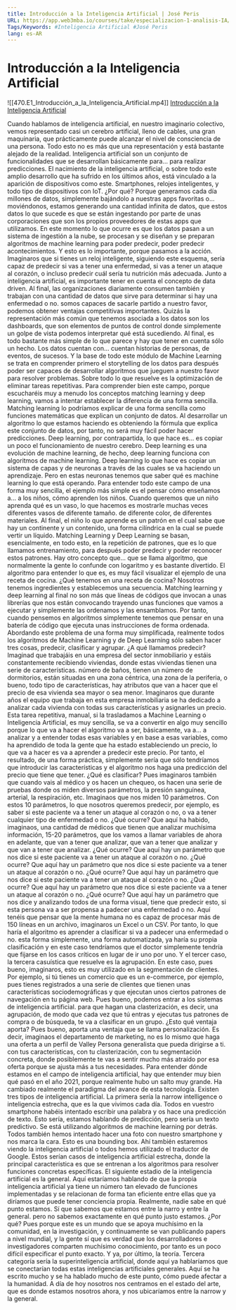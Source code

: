 ```yaml
---
title: Introducción a la Inteligencia Artificial | José Peris
URL: https://app.web3mba.io/courses/take/especializacion-1-analisis-IA/lessons/41429870-u1-introduccion-a-la-inteligencia-artificial-jose-peris
Tags/Keywords: #Inteligencia Artificial #José Peris
lang: es-AR
---
```

# Introducción a la Inteligencia Artificial
![[470.E1_Introducción_a_la_Inteligencia_Artificial.mp4]]
[Introducción a la Inteligencia Artificial](https://app.web3mba.io/courses/take/especializacion-1-analisis-IA/lessons/41429870-u1-introduccion-a-la-inteligencia-artificial-jose-peris)

Cuando hablamos de inteligencia artificial, en nuestro imaginario colectivo, vemos representado casi un cerebro artificial, lleno de cables, una gran maquinaria, que prácticamente puede alcanzar el nivel de consciencia de una persona. Todo esto no es más que una representación y está bastante alejado de la realidad. Inteligencia artificial son un conjunto de funcionalidades que se desarrollan básicamente para... para realizar predicciones. El nacimiento de la inteligencia artificial, o sobre todo este amplio desarrollo que ha sufrido en los últimos años, está vinculado a la aparición de dispositivos como este. Smartphones, relojes inteligentes, y todo tipo de dispositivos con IoT. ¿Por qué? Porque generamos cada día millones de datos, simplemente bajándolo a nuestras apps favoritas o... moviéndonos, estamos generando una cantidad infinita de datos, que estos datos lo que sucede es que se están ingestando por parte de unas corporaciones que son los propios proveedores de estas apps que utilizamos. En este momento lo que ocurre es que los datos pasan a un sistema de ingestión a la nube, se procesan y se diseñan y se preparan algoritmos de machine learning para poder predecir, poder predecir acontecimientos. Y esto es lo importante, porque pasamos a la acción. Imaginaros que si tienes un reloj inteligente, siguiendo este esquema, sería capaz de predecir si vas a tener una enfermedad, si vas a tener un ataque al corazón, o incluso predecir cuál sería tu nutrición más adecuada. Junto a inteligencia artificial, es importante tener en cuenta el concepto de data driven. Al final, las organizaciones diariamente consumen también y trabajan con una cantidad de datos que sirve para determinar si hay una enfermedad o no. somos capaces de sacarle partido a nuestro favor, podemos obtener ventajas competitivas importantes. Quizás la representación más común que tenemos asociada a los datos son los dashboards, que son elementos de puntos de control donde simplemente un golpe de vista podemos interpretar qué está sucediendo. Al final, es todo bastante más simple de lo que parece y hay que tener en cuenta sólo un hecho. Los datos cuentan con... cuentan historias de personas, de eventos, de sucesos. Y la base de todo este módulo de Machine Learning se trata en comprender primero el storytelling de los datos para después poder ser capaces de desarrollar algoritmos que jueguen a nuestro favor para resolver problemas. Sobre todo lo que resuelve es la optimización de eliminar tareas repetitivas. Para comprender bien este campo, porque escucharéis muy a menudo los conceptos matching learning y deep learning, vamos a intentar establecer la diferencia de una forma sencilla. Matching learning lo podríamos explicar de una forma sencilla como funciones matemáticas que explican un conjunto de datos. Al desarrollar un algoritmo lo que estamos haciendo es obteniendo la fórmula que explica este conjunto de datos, por tanto, no será muy fácil poder hacer predicciones. Deep learning, por contrapartida, lo que hace es... es copiar un poco el funcionamiento de nuestro cerebro. Deep learning es una evolución de machine learning, de hecho, deep learning funciona con algoritmos de machine learning. Deep learning lo que hace es copiar un sistema de capas y de neuronas a través de las cuales se va haciendo un aprendizaje. Pero en estas neuronas tenemos que saber qué es machine learning lo que está operando. Para entender todo este campo de una forma muy sencilla, el ejemplo más simple es el pensar cómo enseñamos a... a los niños, cómo aprenden los niños. Cuando queremos que un niño aprenda qué es un vaso, lo que hacemos es mostrarle muchas veces diferentes vasos de diferente tamaño. de diferente color, de diferentes materiales. Al final, el niño lo que aprende es un patrón en el cual sabe que hay un continente y un contenido, una forma cilíndrica en la cual se puede vertir un líquido. Matching Learning y Deep Learning se basan, esencialmente, en todo esto, en la repetición de patrones, que es lo que llamamos entrenamiento, para después poder predecir y poder reconocer estos patrones. Hay otro concepto que... que se llama algoritmo, que normalmente la gente lo confunde con logaritmo y es bastante divertido. El algoritmo para entender lo que es, es muy fácil visualizar el ejemplo de una receta de cocina. ¿Qué tenemos en una receta de cocina? Nosotros tenemos ingredientes y establecemos una secuencia. Matching learning y deep learning al final no son más que líneas de códigos que invocan a unas librerías que nos están convocando trayendo unas funciones que vamos a ejecutar y simplemente las ordenamos y las ensamblamos. Por tanto, cuando pensemos en algoritmos simplemente tenemos que pensar en una batería de código que ejecuta unas instrucciones de forma ordenada. Abordando este problema de una forma muy simplificada, realmente todos los algoritmos de Machine Learning y de Deep Learning sólo saben hacer tres cosas, predecir, clasificar y agrupar. ¿A qué llamamos predecir? Imaginad que trabajáis en una empresa del sector inmobiliario y estáis constantemente recibiendo viviendas, donde estas viviendas tienen una serie de características. número de baños, tienen un número de dormitorios, están situadas en una zona céntrica, una zona de la periferia, o bueno, todo tipo de características, hay atributos que van a hacer que el precio de esa vivienda sea mayor o sea menor. Imaginaros que durante años el equipo que trabaja en esta empresa inmobiliaria se ha dedicado a analizar cada vivienda con todas sus características y asignarles un precio. Esta tarea repetitiva, manual, si la trasladamos a Machine Learning o Inteligencia Artificial, es muy sencilla, se va a convertir en algo muy sencillo porque lo que va a hacer el algoritmo va a ser, básicamente, va a... a analizar y a entender todas esas variables y en base a esas variables, como ha aprendido de toda la gente que ha estado estableciendo un precio, lo que va a hacer es va a aprender a predecir este precio. Por tanto, el resultado, de una forma práctica, simplemente sería que sólo tendríamos que introducir las características y el algoritmo nos haga una predicción del precio que tiene que tener. ¿Qué es clasificar? Pues imaginaros también que cuando vais al médico y os hacen un chequeo, os hacen una serie de pruebas donde os miden diversos parámetros, la presión sanguínea, arterial, la respiración, etc. Imaginaos que nos miden 10 parámetros. Con estos 10 parámetros, lo que nosotros queremos predecir, por ejemplo, es saber si este paciente va a tener un ataque al corazón o no, o va a tener cualquier tipo de enfermedad o no. ¿Qué ocurre? Que aquí ha habido, imaginaos, una cantidad de médicos que tienen que analizar muchísima información, 15-20 parámetros, que los vamos a llamar variables de ahora en adelante, que van a tener que analizar, que van a tener que analizar y que van a tener que analizar. ¿Qué ocurre? Que aquí hay un parámetro que nos dice si este paciente va a tener un ataque al corazón o no. ¿Qué ocurre? Que aquí hay un parámetro que nos dice si este paciente va a tener un ataque al corazón o no. ¿Qué ocurre? Que aquí hay un parámetro que nos dice si este paciente va a tener un ataque al corazón o no. ¿Qué ocurre? Que aquí hay un parámetro que nos dice si este paciente va a tener un ataque al corazón o no. ¿Qué ocurre? Que aquí hay un parámetro que nos dice y analizando todos de una forma visual, tiene que predecir esto, si esta persona va a ser propensa a padecer una enfermedad o no. Aquí tenéis que pensar que la mente humana no es capaz de procesar más de 150 líneas en un archivo, imaginaros un Excel o un CSV. Por tanto, lo que haría el algoritmo es aprender a clasificar si va a padecer una enfermedad o no. esta forma simplemente, una forma automatizada, ya haría su propia clasificación y en este caso tendríamos que el doctor simplemente tendría que fijarse en los casos críticos en lugar de ir uno por uno. Y el tercer caso, la tercera casuística que resuelve es la agrupación. En este caso, pues bueno, imaginaros, esto es muy utilizado en la segmentación de clientes. Por ejemplo, si tú tienes un comercio que es un e-commerce, por ejemplo, pues tienes registrados a una serie de clientes que tienen unas características sociodemográficas y que ejecutan unos ciertos patrones de navegación en tu página web. Pues bueno, podemos entrar a los sistemas de inteligencia artificial. para que hagan una clasterización, es decir, una agrupación, de modo que cada vez que tú entras y ejecutas tus patrones de compra o de búsqueda, te va a clasificar en un grupo. ¿Esto qué ventaja aporta? Pues bueno, aporta una ventaja que se llama personalización. Es decir, imaginaos el departamento de marketing, no es lo mismo que haga una oferta a un perfil de Valley Persona generalista que pueda dirigirse a ti. con tus características, con tu clasterización, con tu segmentación concreta, donde posiblemente te vas a sentir mucho más atraído por esa oferta porque se ajusta más a tus necesidades. Para entender dónde estamos en el campo de inteligencia artificial, hay que entender muy bien qué pasó en el año 2021, porque realmente hubo un salto muy grande. Ha cambiado realmente el paradigma del avance de esta tecnología. Existen tres tipos de inteligencia artificial. La primera sería la narrow intelligence o inteligencia estrecha, que es la que vivimos cada día. Todos en vuestro smartphone habéis intentado escribir una palabra y os hace una predicción de texto. Esto sería, estamos hablando de predicción, pero sería un texto predictivo. Se está utilizando algoritmos de machine learning por detrás. Todos también hemos intentado hacer una foto con nuestro smartphone y nos marca la cara. Esto es una bounding box. Ahí también estaremos viendo la inteligencia artificial o todos hemos utilizado el traductor de Google. Estos serían casos de inteligencia artificial estrecha, donde la principal característica es que se entrenan a los algoritmos para resolver funciones concretas específicas. El siguiente estadio de la inteligencia artificial es la general. Aquí estaríamos hablando de que la propia inteligencia artificial ya tiene un número tan elevado de funciones implementadas y se relacionan de forma tan eficiente entre ellas que ya diríamos que puede tener conciencia propia. Realmente, nadie sabe en qué punto estamos. Sí que sabemos que estamos entre la narro y entre la general. pero no sabemos exactamente en qué punto justo estamos. ¿Por qué? Pues porque este es un mundo que se apoya muchísimo en la comunidad, en la investigación, y continuamente se van publicando papers a nivel mundial, y la gente sí que es verdad que los desarrolladores e investigadores comparten muchísimo conocimiento, por tanto es un poco difícil especificar el punto exacto. Y ya, por último, la teoría. Tercera categoría sería la superinteligencia artificial, donde aquí ya hablaríamos que se conectarían todas estas inteligencias artificiales generales. Aquí se ha escrito mucho y se ha hablado mucho de este punto, cómo puede afectar a la humanidad. A día de hoy nosotros nos centramos en el estado del arte, que es donde estamos nosotros ahora, y nos ubicaríamos entre la narrow y la general.